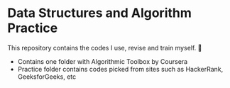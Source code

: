 # Data Structures and Algorithm Practice
This repository contains the codes I use, revise and train myself. 🤯

- Contains one folder with Algorithmic Toolbox by Coursera
- Practice folder contains codes picked from sites such as HackerRank, GeeksforGeeks, etc